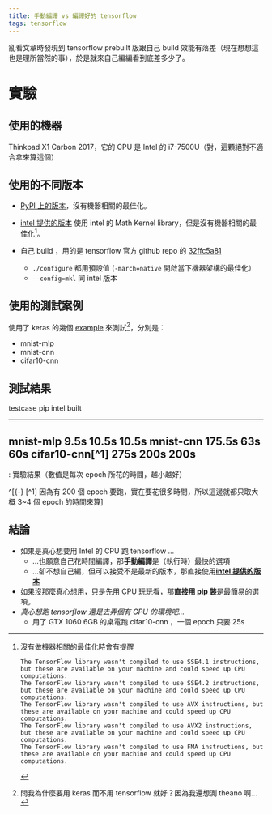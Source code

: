 ```yaml
---
title: 手動編譯 vs 編譯好的 tensorflow
tags: tensorflow
---
```



亂看文章時發現到 tensorflow prebuilt 版跟自己 build 效能有落差（現在想想這也是理所當然的事），於是就來自己編編看到底差多少了。

# 實驗

## 使用的機器

Thinkpad X1 Carbon 2017，它的 CPU 是 Intel 的 i7-7500U（對，這顆絕對不適合拿來算這個）

## 使用的不同版本

  * [PyPI 上的版本][pip]，沒有機器相關的最佳化。

  * [intel 提供的版本][intel] 使用 intel 的 Math Kernel library，但是沒有機器相關的最佳化[^opt]。

  * 自己 build ，用的是 tensorflow 官方 github repo 的 [32ffc5a81][github]

    * `./configure` 都用預設值 (`-march=native` 開啟當下機器架構的最佳化）
    *  `--config=mkl` 同 intel 版本


[pip]: https://pypi.python.org/pypi/tensorflow
[intel]: https://software.intel.com/en-us/articles/tensorflow-optimizations-on-modern-intel-architecture
[github]: https://github.com/tensorflow/tensorflow/tree/32ffc5a81eee8c39bbe71536212a773b1ffd4eb2

## 使用的測試案例

使用了 keras 的幾個 [example][keras examples] 來測試[^why-keras]，分別是：

  * mnist-mlp
  * mnist-cnn
  * cifar10-cnn

[keras examples]: https://github.com/fchollet/keras/tree/master/examples
[^why-keras]: 問我為什麼要用 keras 而不用 tensorflow 就好？因為我還想測 theano 啊…

## 測試結果

testcase            pip   intel   built
---------------  ------  ------  ------
mnist-mlp          9.5s   10.5s   10.5s
mnist-cnn        175.5s     63s     60s
cifar10-cnn\[^1]    275s    200s    200s
---------------------------------------
: 實驗結果（數值是每次 epoch 所花的時間，越小越好）


^[{-} \[^1\] 因為有 200 個 epoch 要跑，實在要花很多時間，所以這邊就都只取大概 3~4 個 epoch 的時間來算]

## 結論

  * 如果是真心想要用 Intel 的 CPU 跑 tensorflow …
    * …也願意自己花時間編譯，那**手動編譯**是（執行時）最快的選項
    * …卻不想自己編，但可以接受不是最新的版本，那直接使用[**intel 提供的版本**][intel]
  * 如果沒那麼真心想用，只是先用 CPU 玩玩看，那[**直接用 pip 裝**][pip]是最簡易的選項。
  * *真心想跑 tensorflow 還是去弄個有 GPU 的環境吧…*
    * 用了 GTX 1060 6GB 的桌電跑 cifar10-cnn ，一個 epoch 只要 25s

[^opt]: 沒有做機器相關的最佳化時會有提醒

    ~~~~
    The TensorFlow library wasn't compiled to use SSE4.1 instructions, but these are available on your machine and could speed up CPU computations.
    The TensorFlow library wasn't compiled to use SSE4.2 instructions, but these are available on your machine and could speed up CPU computations.
    The TensorFlow library wasn't compiled to use AVX instructions, but these are available on your machine and could speed up CPU computations.
    The TensorFlow library wasn't compiled to use AVX2 instructions, but these are available on your machine and could speed up CPU computations.
    The TensorFlow library wasn't compiled to use FMA instructions, but these are available on your machine and could speed up CPU computations.
    ~~~~

